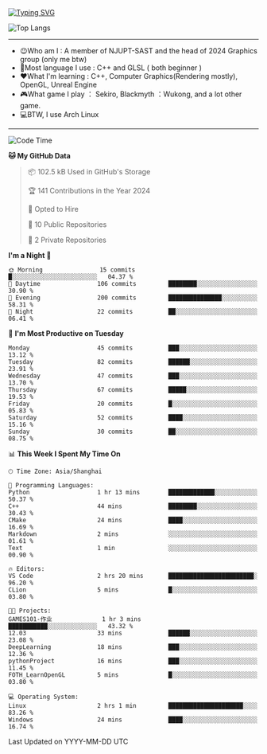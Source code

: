 <a href="https://git.io/typing-svg">
  <img src="https://readme-typing-svg.demolab.com?font=Fira+Code&pause=1000&random=false&width=435&separator=%3D&lines=std%3A%3Aprintln(%22Hello,+world!%22);" alt="Typing SVG" />
</a>

![Top Langs](https://github-readme-stats.vercel.app/api/top-langs/?username=FOTH0626&theme=transparent)

---

- 😉Who am I : A member of NJUPT-SAST and the head of 2024 Graphics group (only me btw)
- 📖Most language I use : C++ and GLSL ( both beginner )
- ❤What I'm learning : C++, Computer Graphics(Rendering mostly), OpenGL, Unreal Engine
- 🎮What game I play ： Sekiro, Blackmyth ：Wukong, and a lot other game.
- 💻BTW, I use Arch Linux
---
<!--START_SECTION:waka-->
![Code Time](http://img.shields.io/badge/Code%20Time-31%20hrs%2053%20mins-blue)

**🐱 My GitHub Data** 

> 📦 102.5 kB Used in GitHub's Storage 
 > 
> 🏆 141 Contributions in the Year 2024
 > 
> 💼 Opted to Hire
 > 
> 📜 10 Public Repositories 
 > 
> 🔑 2 Private Repositories 
 > 
**I'm a Night 🦉** 

```text
🌞 Morning                15 commits          █░░░░░░░░░░░░░░░░░░░░░░░░   04.37 % 
🌆 Daytime                106 commits         ████████░░░░░░░░░░░░░░░░░   30.90 % 
🌃 Evening                200 commits         ███████████████░░░░░░░░░░   58.31 % 
🌙 Night                  22 commits          ██░░░░░░░░░░░░░░░░░░░░░░░   06.41 % 
```
📅 **I'm Most Productive on Tuesday** 

```text
Monday                   45 commits          ███░░░░░░░░░░░░░░░░░░░░░░   13.12 % 
Tuesday                  82 commits          ██████░░░░░░░░░░░░░░░░░░░   23.91 % 
Wednesday                47 commits          ███░░░░░░░░░░░░░░░░░░░░░░   13.70 % 
Thursday                 67 commits          █████░░░░░░░░░░░░░░░░░░░░   19.53 % 
Friday                   20 commits          █░░░░░░░░░░░░░░░░░░░░░░░░   05.83 % 
Saturday                 52 commits          ████░░░░░░░░░░░░░░░░░░░░░   15.16 % 
Sunday                   30 commits          ██░░░░░░░░░░░░░░░░░░░░░░░   08.75 % 
```


📊 **This Week I Spent My Time On** 

```text
🕑︎ Time Zone: Asia/Shanghai

💬 Programming Languages: 
Python                   1 hr 13 mins        █████████████░░░░░░░░░░░░   50.37 % 
C++                      44 mins             ████████░░░░░░░░░░░░░░░░░   30.43 % 
CMake                    24 mins             ████░░░░░░░░░░░░░░░░░░░░░   16.69 % 
Markdown                 2 mins              ░░░░░░░░░░░░░░░░░░░░░░░░░   01.61 % 
Text                     1 min               ░░░░░░░░░░░░░░░░░░░░░░░░░   00.90 % 

🔥 Editors: 
VS Code                  2 hrs 20 mins       ████████████████████████░   96.20 % 
CLion                    5 mins              █░░░░░░░░░░░░░░░░░░░░░░░░   03.80 % 

🐱‍💻 Projects: 
GAMES101-作业              1 hr 3 mins         ███████████░░░░░░░░░░░░░░   43.32 % 
12.03                    33 mins             ██████░░░░░░░░░░░░░░░░░░░   23.08 % 
DeepLearning             18 mins             ███░░░░░░░░░░░░░░░░░░░░░░   12.36 % 
pythonProject            16 mins             ███░░░░░░░░░░░░░░░░░░░░░░   11.45 % 
FOTH_LearnOpenGL         5 mins              █░░░░░░░░░░░░░░░░░░░░░░░░   03.80 % 

💻 Operating System: 
Linux                    2 hrs 1 min         █████████████████████░░░░   83.26 % 
Windows                  24 mins             ████░░░░░░░░░░░░░░░░░░░░░   16.74 % 
```


 Last Updated on YYYY-MM-DD UTC
<!--END_SECTION:waka-->
